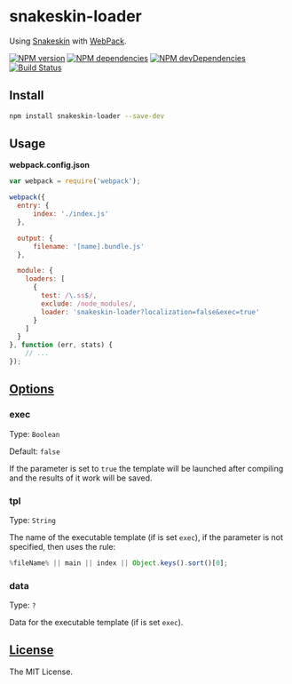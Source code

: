 snakeskin-loader
================

Using [Snakeskin](https://github.com/SnakeskinTpl/Snakeskin) with [WebPack](http://webpack.github.io).

[![NPM version](http://img.shields.io/npm/v/snakeskin-loader.svg?style=flat)](http://badge.fury.io/js/snakeskin-loader)
[![NPM dependencies](http://img.shields.io/david/SnakeskinTpl/snakeskin-loader.svg?style=flat)](https://david-dm.org/SnakeskinTpl/snakeskin-loader)
[![NPM devDependencies](http://img.shields.io/david/dev/SnakeskinTpl/snakeskin-loader.svg?style=flat)](https://david-dm.org/SnakeskinTpl/snakeskin-loader#info=devDependencies&view=table)
[![Build Status](http://img.shields.io/travis/SnakeskinTpl/snakeskin-loader.svg?style=flat&branch=master)](https://travis-ci.org/SnakeskinTpl/snakeskin-loader)

## Install

```bash
npm install snakeskin-loader --save-dev
```

## Usage

**webpack.config.json**

```js
var webpack = require('webpack');

webpack({
  entry: {
      index: './index.js'
  },

  output: {
      filename: '[name].bundle.js'
  },

  module: {
    loaders: [
      {
        test: /\.ss$/,
        exclude: /node_modules/,
        loader: 'snakeskin-loader?localization=false&exec=true'
      }
    ]
  }
}, function (err, stats) {
    // ...
});
```

## [Options](https://github.com/SnakeskinTpl/Snakeskin/wiki/compile)

### exec

Type: `Boolean`

Default: `false`

If the parameter is set to `true` the template will be launched after compiling and the results of it work will be saved.

### tpl

Type: `String`

The name of the executable template (if is set `exec`), if the parameter is not specified, then uses the rule:

```js
%fileName% || main || index || Object.keys().sort()[0];
```

### data

Type: `?`

Data for the executable template (if is set `exec`).

## [License](https://github.com/SnakeskinTpl/snakeskin-loader/blob/master/LICENSE)

The MIT License.
